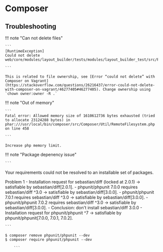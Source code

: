 # Composer


## Troubleshooting

!!! note "Can not delete files"

    ```
    [RuntimeException]
    Could not delete web/core/modules/layout_builder/tests/modules/layout_builder_test/src/Plugin/Layout/LayoutBuilderTestPlugin.php:

    ```

    This is related to file ownership, see [Error “could not delete” with Composer on Vagrant](https://stackoverflow.com/questions/26216437/error-could-not-delete-with-composer-on-vagrant/46277405#46277405). Change ownership using `chown owner:owner -R .`


!!! note "Out of memory"
	
	```
	Fatal error: Allowed memory size of 1610612736 bytes exhausted (tried to allocate 23124288 bytes) in phar:///usr/local/bin/composer/src/Composer/Util/RemoteFilesystem.php on line 458   
	
	```

	Increase php memory limit. 

!!! note "Package depenency issue"
    
	```
Your requirements could not be resolved to an installable set of packages.

  Problem 1
    - Installation request for sebastian/diff (locked at 2.0.1) -> satisfiable by sebastian/diff[2.0.1].
    - phpunit/phpunit 7.0.0 requires sebastian/diff ^3.0 -> satisfiable by sebastian/diff[3.0.0].
    - phpunit/phpunit 7.0.1 requires sebastian/diff ^3.0 -> satisfiable by sebastian/diff[3.0.0].
    - phpunit/phpunit 7.0.2 requires sebastian/diff ^3.0 -> satisfiable by sebastian/diff[3.0.0].
    - Conclusion: don't install sebastian/diff 3.0.0
    - Installation request for phpunit/phpunit ^7 -> satisfiable by phpunit/phpunit[7.0.0, 7.0.1, 7.0.2].

	```

```
$ composer remove phpunit/phpunit --dev
$ composer require phpunit/phpunit --dev

    ```
